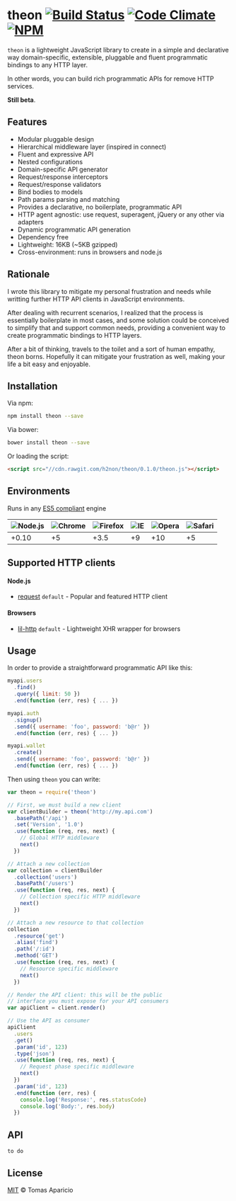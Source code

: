 # theon [![Build Status](https://api.travis-ci.org/h2non/theon.svg?branch=master&style=flat)][travis] [![Code Climate](https://codeclimate.com/github/h2non/theon/badges/gpa.svg)](https://codeclimate.com/github/h2non/theon) [![NPM](https://img.shields.io/npm/v/theon.svg)](https://www.npmjs.org/package/theon)


`theon` is a lightweight JavaScript library to create in a simple and declarative way domain-specific, extensible, pluggable and fluent programmatic bindings to any HTTP layer.

In other words, you can build rich programmatic APIs for remove HTTP services.

**Still beta**.

## Features

- Modular pluggable design
- Hierarchical middleware layer (inspired in connect)
- Fluent and expressive API
- Nested configurations
- Domain-specific API generator
- Request/response interceptors
- Request/response validators
- Bind bodies to models
- Path params parsing and matching
- Provides a declarative, no boilerplate, programmatic API
- HTTP agent agnostic: use request, superagent, jQuery or any other via adapters
- Dynamic programmatic API generation
- Dependency free
- Lightweight: 16KB (~5KB gzipped)
- Cross-environment: runs in browsers and node.js

## Rationale

I wrote this library to mitigate my personal frustration and needs while writting further HTTP API clients in JavaScript environments.

After dealing with recurrent scenarios, I realized that the process is essentially boilerplate in most cases, and some solution could be  conceived to simplify that and support common needs, providing a convenient way to create programmatic bindings to HTTP layers.

After a bit of thinking, travels to the toilet and a sort of human empathy, theon borns. Hopefully it can mitigate your frustration as well, making your life a bit easy and enjoyable.

## Installation

Via npm:
```bash
npm install theon --save
```

Via bower:
```bash
bower install theon --save
```

Or loading the script:
```html
<script src="//cdn.rawgit.com/h2non/theon/0.1.0/theon.js"></script>
```

## Environments

Runs in any [ES5 compliant](http://kangax.github.io/mcompat-table/es5/) engine

![Node.js](https://cdn0.iconfinder.com/data/icons/long-shadow-web-icons/512/nodejs-48.png) | ![Chrome](https://raw.github.com/alrra/browser-logos/master/chrome/chrome_48x48.png) | ![Firefox](https://raw.github.com/alrra/browser-logos/master/firefox/firefox_48x48.png) | ![IE](https://raw.github.com/alrra/browser-logos/master/internet-explorer/internet-explorer_48x48.png) | ![Opera](https://raw.github.com/alrra/browser-logos/master/opera/opera_48x48.png) | ![Safari](https://raw.github.com/alrra/browser-logos/master/safari/safari_48x48.png)
---  | --- | --- | --- | --- | --- |
+0.10 | +5 | +3.5 | +9 | +10 | +5 |

## Supported HTTP clients

#### Node.js

- [request](https://github.com/request/request) `default` - Popular and featured HTTP client

#### Browsers

- [lil-http](https://github.com/lil-js/http) `default` - Lightweight XHR wrapper for browsers

## Usage

In order to provide a straightforward programmatic API like this:
```js
myapi.users
  .find()
  .query({ limit: 50 })
  .end(function (err, res) { ... })

myapi.auth
  .signup()
  .send({ username: 'foo', password: 'b@r' })
  .end(function (err, res) { ... })

myapi.wallet
  .create()
  .send({ username: 'foo', password: 'b@r' })
  .end(function (err, res) { ... })
```

Then using `theon` you can write:
```js
var theon = require('theon')

// First, we must build a new client
var clientBuilder = theon('http://my.api.com')
  .basePath('/api')
  .set('Version', '1.0')
  .use(function (req, res, next) {
    // Global HTTP middleware
    next()
  })

// Attach a new collection
var collection = clientBuilder
  .collection('users')
  .basePath('/users')
  .use(function (req, res, next) {
    // Collection specific HTTP middleware
    next()
  })

// Attach a new resource to that collection
collection
  .resource('get')
  .alias('find')
  .path('/:id')
  .method('GET')
  .use(function (req, res, next) {
    // Resource specific middleware
    next()
  })

// Render the API client: this will be the public
// interface you must expose for your API consumers
var apiClient = client.render()

// Use the API as consumer
apiClient
  .users
  .get()
  .param('id', 123)
  .type('json')
  .use(function (req, res, next) {
    // Request phase specific middleware
    next()
  })
  .param('id', 123)
  .end(function (err, res) {
    console.log('Response:', res.statusCode)
    console.log('Body:', res.body)
  })
```

## API

`to do`

## License

[MIT](http://opensource.org/licenses/MIT) © Tomas Aparicio

[travis]: http://travis-ci.org/h2non/theon
